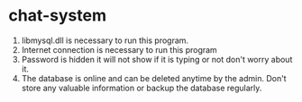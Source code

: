 # chat-system
1. libmysql.dll is necessary to run this program.
2. Internet connection is necessary to run this program
3. Password is hidden it will not show if it is typing or not 
   don't worry about it.
4. The database is online and can be deleted anytime by the admin. Don't store any 	  valuable information or backup the database regularly.